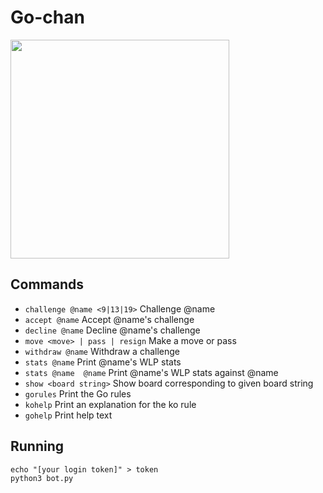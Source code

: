 # Go-chan

<img src ="https://user-images.githubusercontent.com/31648945/53832737-3e4ed780-3f87-11e9-90dd-136c881d07dd.png" width="350" height="350">

## Commands
* `challenge @name <9|13|19>` Challenge @name
* `accept @name` Accept @name's challenge
* `decline @name` Decline @name's challenge
* `move <move> | pass | resign` Make a move or pass
* `withdraw @name` Withdraw a challenge
* `stats @name` Print @name's WLP stats
* `stats @name  @name` Print @name's WLP stats against @name
* `show <board string>` Show board corresponding to given board string
* `gorules` Print the Go rules
* `kohelp` Print an explanation for the ko rule
* `gohelp` Print help text

## Running
```
echo "[your login token]" > token
python3 bot.py
```
